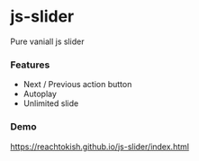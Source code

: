 # js-slider
Pure vaniall js slider

### Features
- Next / Previous action button
- Autoplay
- Unlimited slide

### Demo

https://reachtokish.github.io/js-slider/index.html
